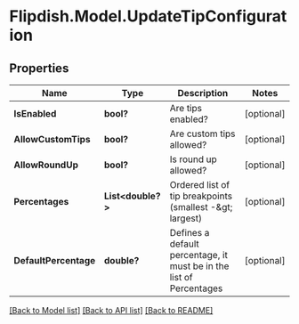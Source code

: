 # Flipdish.Model.UpdateTipConfiguration
## Properties

Name | Type | Description | Notes
------------ | ------------- | ------------- | -------------
**IsEnabled** | **bool?** | Are tips enabled? | [optional] 
**AllowCustomTips** | **bool?** | Are custom tips allowed? | [optional] 
**AllowRoundUp** | **bool?** | Is round up allowed? | [optional] 
**Percentages** | **List&lt;double?&gt;** | Ordered list of tip breakpoints (smallest -&amp;gt; largest) | [optional] 
**DefaultPercentage** | **double?** | Defines a default percentage, it must be in the list of Percentages | [optional] 

[[Back to Model list]](../README.md#documentation-for-models) [[Back to API list]](../README.md#documentation-for-api-endpoints) [[Back to README]](../README.md)

